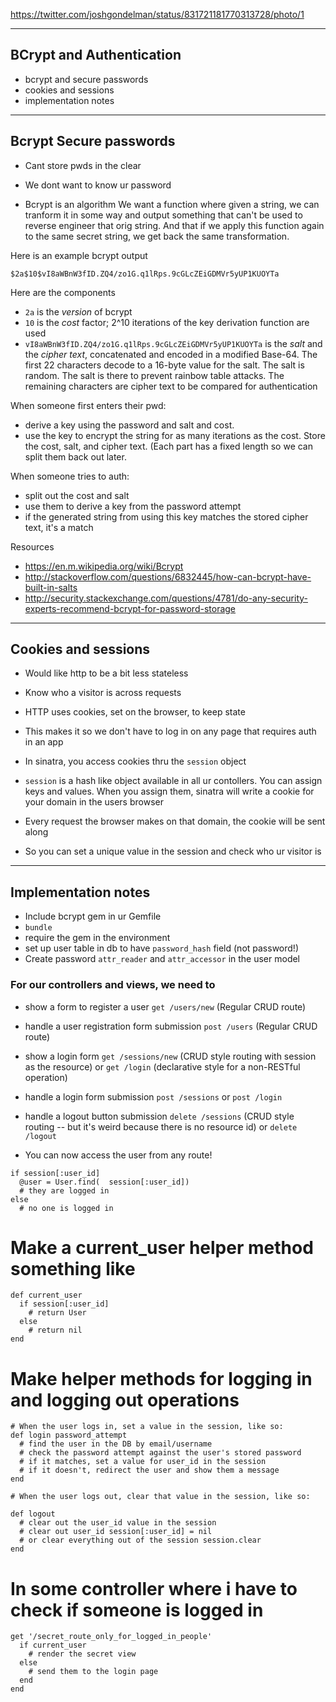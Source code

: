 https://twitter.com/joshgondelman/status/831721181770313728/photo/1

----------------------------------
BCrypt and Authentication
----------------------------------
- bcrypt and secure passwords
- cookies and sessions
- implementation notes

----------------------------------
Bcrypt Secure passwords
----------------------------------
- Cant store pwds in the clear
- We dont want to know ur password

- Bcrypt is an algorithm
We want a function where given a string, we can tranform it in some way and output something that can't be used to reverse engineer that orig string. And that if we apply this function again to the same secret string, we get back the same transformation.

Here is an example bcrypt output

`$2a$10$vI8aWBnW3fID.ZQ4/zo1G.q1lRps.9cGLcZEiGDMVr5yUP1KUOYTa`

Here are the components

- `2a` is the *version* of bcrypt
- `10` is the *cost* factor; 2^10 iterations of the key derivation function are used
- `vI8aWBnW3fID.ZQ4/zo1G.q1lRps.9cGLcZEiGDMVr5yUP1KUOYTa` is the *salt* and the *cipher text*, concatenated and encoded in a modified Base-64. The first 22 characters decode to a 16-byte value for the salt. The salt is random.  The salt is there to prevent rainbow table attacks. The remaining characters are cipher text to be compared for authentication

When someone first enters their pwd:
- derive a key using the password and salt and cost.
- use the key to encrypt the string for as many iterations as the cost. Store the cost, salt, and cipher text. (Each part has a fixed length so we can split them back out later.

When someone tries to auth:
- split out the cost and salt
- use them to derive a key from the password attempt
- if the generated string from using this key matches the stored cipher text, it's a match

Resources
- https://en.m.wikipedia.org/wiki/Bcrypt
- http://stackoverflow.com/questions/6832445/how-can-bcrypt-have-built-in-salts
- http://security.stackexchange.com/questions/4781/do-any-security-experts-recommend-bcrypt-for-password-storage

----------------------------------
Cookies and sessions
----------------------------------
- Would like http to be a bit less stateless
- Know who a visitor is across requests
- HTTP uses cookies, set on the browser, to keep state
- This makes it so we don't have to log in on any page that requires auth in an app

- In sinatra, you access cookies thru the `session` object
- `session` is a hash like object available in all ur contollers. You can assign keys and values. When you assign them, sinatra will write a cookie for your domain in the users browser
- Every request the browser makes on that domain, the cookie will be sent along
- So you can set a unique value in the session and check who ur visitor is


----------------------------------
Implementation notes
----------------------------------

- Include bcrypt gem in ur Gemfile
- `bundle`
- require the gem in the environment
- set up user table in db to have `password_hash` field (not password!)
- Create password `attr_reader` and `attr_accessor` in the user model

### For our controllers and views, we need to

- show a form to register a user
`get /users/new`   (Regular CRUD route)

- handle a user registration form submission
`post /users`   (Regular CRUD route)

- show a login form
`get /sessions/new` (CRUD style routing with session as the resource)
or
`get /login`  (declarative style for a non-RESTful operation)

- handle a login form submission
`post /sessions`
or 
`post /login`

- handle a logout button submission
`delete /sessions` (CRUD style routing -- but it's weird because there is no resource id)
or
`delete /logout`


- You can now access the user from any route!
```
if session[:user_id]
  @user = User.find(  session[:user_id])
  # they are logged in
else
  # no one is logged in
```

# Make a current_user helper method something like
```
def current_user
  if session[:user_id]
    # return User
  else
    # return nil
end
```

# Make helper methods for logging in and logging out operations

```
# When the user logs in, set a value in the session, like so:
def login password_attempt
  # find the user in the DB by email/username
  # check the password attempt against the user's stored password
  # if it matches, set a value for user_id in the session
  # if it doesn't, redirect the user and show them a message
end
```

```
# When the user logs out, clear that value in the session, like so:

def logout
  # clear out the user_id value in the session
  # clear out user_id session[:user_id] = nil
  # or clear everything out of the session session.clear
end
```

# In some controller where i have to check if someone is logged in

```
get '/secret_route_only_for_logged_in_people'
  if current_user
    # render the secret view
  else
    # send them to the login page
  end
end
```
